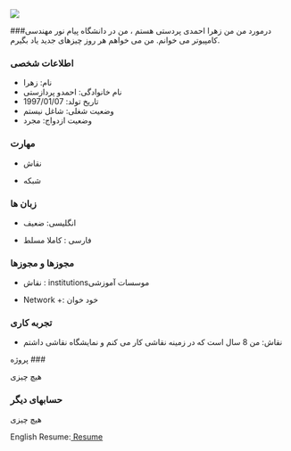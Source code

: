 <img src="https://avatars1.githubusercontent.com/u/72106159?s=400&u=6af666db01199f51b5d99b7ec0bcbe92e165e87b&v=4"/>

###درمورد من
من زهرا احمدی پردستی هستم ، من در دانشگاه پیام نور مهندسی کامپیوتر می خوانم. من می خواهم هر روز چیزهای جدید یاد بگیرم.

 ### اطلاعات شخصی
- نام: زهرا 
- نام خانوادگی: احمدو پردازستی
- تاریخ تولد: 1997/01/07
- وضعیت شغلی: شاغل نیستم
- وضعیت ازدواج: مجرد

### مهارت

- نقاش

- شبکه

### زبان ها

- انگلیسی: ضعیف 

- فارسی : کاملا مسلط

### مجوزها و مجوزها

- نقاش : institutionsموسسات آموزشی

- Network +: خود خوان

### تجربه کاری

- نقاش: من 8 سال است که در زمینه نقاشی کار می کنم و نمایشگاه نقاشی داشتم

پروژه ###

هیچ چیزی

### حسابهای دیگر

هیچ چیزی

English Resume:<a href="https://za-ahmadi.github.io/ahmadi-zahra.github.io/"> Resume </a>
